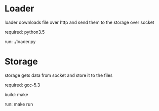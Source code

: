 # Loader

loader downloads file over http and send them to the storage over socket

required: python3.5

run: ./loader.py

# Storage

storage gets data from socket and store it to the files

required: gcc-5.3

build: make

run: make run
